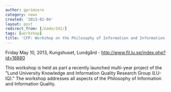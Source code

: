 ```yaml
---
author: gprimiero
category: news
created: '2013-02-04'
layout: post
redirect_from: [/node/241/]
tags: [workshop]
title: 'CFP: Workshop on the Philosophy of Information and Information Quality'
---
```

Friday May 10, 2013, Kungshuset, Lundgård -
<http://www.fil.lu.se/index.php?id=18880>

This workshop is held as part a recently launched multi-year project of the
"Lund University Knowledge and Information Quality Research Group (LU-IQ)."
The workshop addresses all aspects of the Philosophy of Information and
Information Quality.

